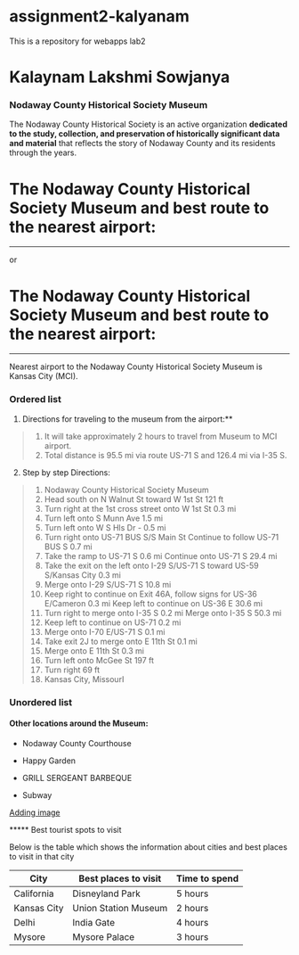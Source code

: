 # assignment2-kalyanam

This is a repository for webapps lab2

# Kalaynam Lakshmi Sowjanya

### Nodaway County Historical Society Museum ###

<p>

The Nodaway County Historical Society is an active organization **dedicated to the study, collection, and preservation of historically significant data and material** that reflects the story of Nodaway County and its residents through the years.

</p>


# The Nodaway County Historical Society Museum and best route to the nearest airport:
***** 
or 
# The Nodaway County Historical Society Museum and best route to the nearest airport:
<hr>


Nearest airport to the Nodaway County Historical Society Museum is Kansas City (MCI).


### Ordered list 


1. Directions for traveling to the museum from the airport:**

> 1.  It will take approximately 2 hours to travel from Museum to MCI airport.
> 2.  Total distance is 95.5 mi via route US-71 S and 126.4 mi via I-35 S.

2. Step by step Directions:  

> 1. Nodaway County Historical Society Museum
> 2. Head south on N Walnut St toward W 1st St 121 ft
> 3. Turn right at the 1st cross street onto W 1st St 0.3 mi
> 4. Turn left onto S Munn Ave 1.5 mi
> 5. Turn left onto W S Hls Dr - 0.5 mi
> 6. Turn right onto US-71 BUS S/S Main St Continue to follow US-71 BUS S 0.7 mi
> 7. Take the ramp to US-71 S 0.6 mi Continue onto US-71 S 29.4 mi
> 8. Take the exit on the left onto I-29 S/US-71 S toward US-59 S/Kansas City 0.3 mi
> 9. Merge onto I-29 S/US-71 S 10.8 mi
> 10. Keep right to continue on Exit 46A, follow signs for US-36 E/Cameron 0.3 mi Keep left to continue on US-36 E 30.6 mi
> 11. Turn right to merge onto I-35 S 0.2 mi Merge onto I-35 S 50.3 mi
> 12. Keep left to continue on US-71 0.2 mi
> 13. Merge onto I-70 E/US-71 S 0.1 mi
> 14. Take exit 2J to merge onto E 11th St 0.1 mi
> 15. Merge onto E 11th St 0.3 mi
> 16. Turn left onto McGee St 197 ft
> 17. Turn right 69 ft
> 18. Kansas City, MissourI


### Unordered list

#### Other locations around the Museum:

- Nodaway County Courthouse
+ Happy Garden
* GRILL SERGEANT BARBEQUE

* Subway

[Adding image](AboutMe.md)

***** Best tourist spots to visit 
<p> 
  Below is the table which shows the information about cities and best places to visit in that city
  </p>
 
| City  | Best places to visit | Time to spend |
|------------- | -------------   | ----------|
|California  | Disneyland Park | 5 hours|
|Kansas City  | Union Station Museum | 2 hours|
|Delhi                | India Gate | 4 hours|
|Mysore      |Mysore Palace | 3 hours |
